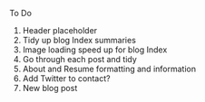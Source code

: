 To Do

1.  Header placeholder
2.  Tidy up blog Index summaries
3.  Image loading speed up for blog Index
4.  Go through each post and tidy
5.  About and Resume formatting and information
6.  Add Twitter to contact?
9.  New blog post
